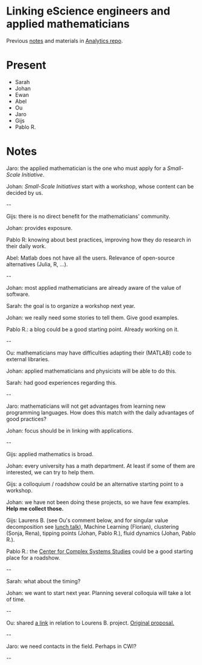 # Linking eScience engineers and applied mathematicians

Previous
[notes](https://github.com/NLeSC/Analytics-SIG/blob/master/Meetings/20210621/notes.md)
and materials in [Analytics
repo](https://github.com/NLeSC/Analytics-SIG).

Present
=======

-   Sarah
-   Johan
-   Ewan
-   Abel
-   Ou
-   Jaro
-   Gijs
-   Pablo R.

Notes
=====

Jaro: the applied mathematician is the one who must apply for a
*Small-Scale Initiative*.

Johan: *Small-Scale Initiatives* start with a workshop, whose content
can be decided by us.

\--

Gijs: there is no direct benefit for the mathematicians' community.

Johan: provides exposure.

Pablo R: knowing about best practices, improving how they do research in
their daily work.

Abel: Matlab does not have all the users. Relevance of open-source
alternatives (Julia, R, ...).

\--

Johan: most applied mathematicians are already aware of the value of
software.

Sarah: the goal is to organize a workshop next year.

Johan: we really need some stories to tell them. Give good examples.

Pablo R.: a blog could be a good starting point. Already working on it.

\--

Ou: mathematicians may have difficulties adapting their (MATLAB) code to
external libraries.

Johan: applied mathematicians and physicists will be able to do this.

Sarah: had good experiences regarding this.

\--

Jaro: mathematicians will not get advantages from learning new
programming languages. How does this match with the daily advantages of
good practices?

Johan: focus should be in linking with applications.

\--

Gijs: applied mathematics is broad.

Johan: every university has a math department. At least if some of them
are interested, we can try to help them.

Gijs: a colloquium / roadshow could be an alternative starting point to
a workshop.

Johan: we have not been doing these projects, so we have few examples.
**Help me collect those.**

Gijs: Laurens B. (see Ou's comment below, and for singular value
decomposition see [lunch
talk](https://web.microsoftstream.com/video/4c7cc173-0783-4f3f-8bf7-d51f87781517)),
Machine Learning (Florian), clustering (Sonja, Rena), tipping points
(Johan, Pablo R.), fluid dynamics (Johan, Pablo R.).

Pablo R.: the [Center for Complex Systems
Studies](https://www.uu.nl/en/research/centre-for-complex-systems-studies-ccss)
could be a good starting place for a roadshow.

\--

Sarah: what about the timing?

Johan: we want to start next year. Planning several colloquia will take
a lot of time.

\--

Ou: shared [a link](https://cgc.readthedocs.io/en/latest/) in relation
to Lourens B. project. [Original
proposal.](https://nlesc.sharepoint.com/sites/all/Shared%20Documents/Forms/AllItems.aspx?id=%2Fsites%2Fall%2FShared%20Documents%2FNLeSC%20project%20proposals%20under%20our%20calls%2FFor%20Analysis%2F2018%2FASDI%202018%2FSubmitted%20Pre%20Proposals%2FASDI%2E2018%2E035%20%2D%20Zurita%2DMilla%2Epdf&parent=%2Fsites%2Fall%2FShared%20Documents%2FNLeSC%20project%20proposals%20under%20our%20calls%2FFor%20Analysis%2F2018%2FASDI%202018%2FSubmitted%20Pre%20Proposals)

\--

Jaro: we need contacts in the field. Perhaps in CWI?

\--

